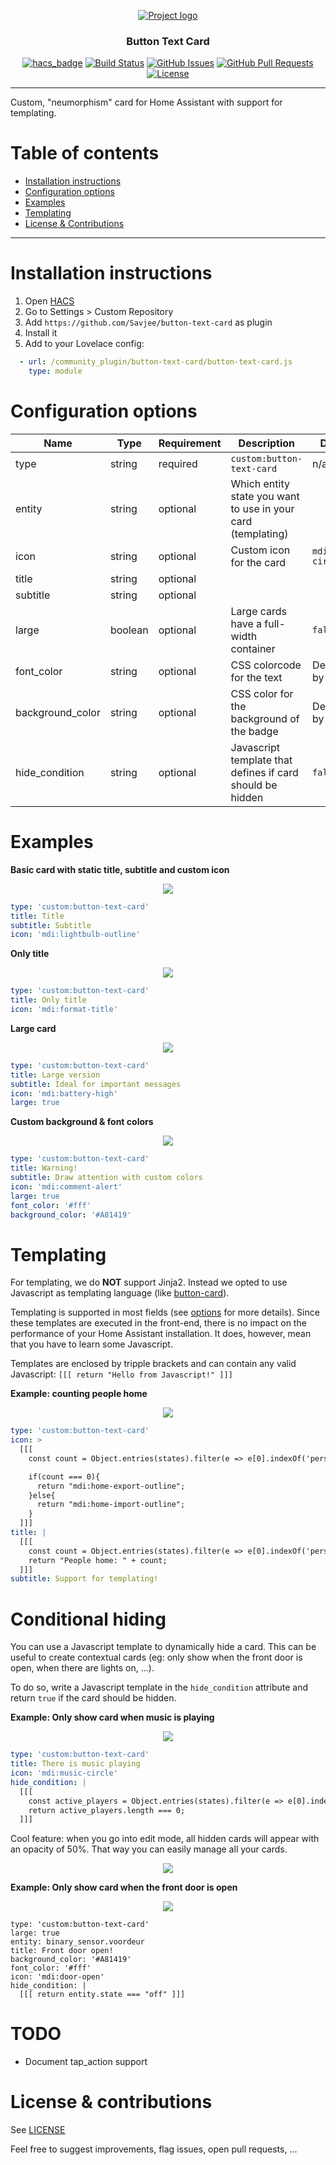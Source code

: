 <p align="center">
  <a href="" rel="noopener">
 <img src="https://savjee.github.io/button-text-card/logo.png" alt="Project logo"></a>
</p>

<h3 align="center">Button Text Card</h3>

<div align="center">
  
  [![hacs_badge](https://img.shields.io/badge/HACS-Custom-orange.svg)](https://github.com/custom-components/hacs)
  [![Build Status](https://github.com/Savjee/button-text-card/workflows/Build/badge.svg)](https://github.com/Savjee/button-text-card/actions?query=workflow%3ABuild)
  [![GitHub Issues](https://img.shields.io/github/issues/Savjee/button-text-card.svg)](https://github.com/Savjee/button-text-card/issues)
  [![GitHub Pull Requests](https://img.shields.io/github/issues-pr/Savjee/button-text-card.svg)](https://github.com/Savjee/button-text-card/pulls)
  [![License](https://img.shields.io/badge/license-MIT-blue.svg)](/LICENSE)

</div>

---

Custom, "neumorphism" card for Home Assistant with support for templating.

# Table of contents
* [Installation instructions](#installation-instructions)
* [Configuration options](#configuration-options)
* [Examples](#examples)
* [Templating](#templating)
* [License & Contributions](#license--contributions)

---

# Installation instructions

1. Open [HACS](https://hacs.xyz/)
2. Go to Settings > Custom Repository
3. Add `https://github.com/Savjee/button-text-card` as plugin
4. Install it
5. Add to your Lovelace config:

```yaml
  - url: /community_plugin/button-text-card/button-text-card.js
    type: module
```

# Configuration options
| Name             | Type    | Requirement | Description                                                  | Default            |
|------------------|---------|-------------|--------------------------------------------------------------|--------------------|
| type             | string  | required    | `custom:button-text-card`                                    | n/a                |
| entity           | string  | optional    | Which entity state you want to use in your card (templating) |                    |
| icon             | string  | optional    | Custom icon for the card                                     | `mdi:alert-circle` |
| title            | string  | optional    |                                                              |                    |
| subtitle         | string  | optional    |                                                              |                    |
| large            | boolean | optional    | Large cards have a full-width container                      | `false`            |
| font_color       | string  | optional    | CSS colorcode for the text                                   | Defined by theme   |
| background_color | string  | optional    | CSS color for the background of the badge                    | Defined by theme   |
| hide_condition   | string  | optional    | Javascript template that defines if card should be hidden    | `false`            |


# Examples

**Basic card with static title, subtitle and custom icon**
<div align="center">
    <img src="https://savjee.github.io/button-text-card/example-1.png">
</div>

```yaml
type: 'custom:button-text-card'
title: Title
subtitle: Subtitle
icon: 'mdi:lightbulb-outline'
```

**Only title**
<div align="center">
    <img src="https://savjee.github.io/button-text-card/example-2.png">
</div>

```yaml
type: 'custom:button-text-card'
title: Only title
icon: 'mdi:format-title'
```

**Large card**
<div align="center">
    <img src="https://savjee.github.io/button-text-card/example-4.png">
</div>

```yaml
type: 'custom:button-text-card'
title: Large version
subtitle: Ideal for important messages
icon: 'mdi:battery-high'
large: true
```

**Custom background & font colors**
<div align="center">
    <img src="https://savjee.github.io/button-text-card/example-5.png">
</div>

```yaml
type: 'custom:button-text-card'
title: Warning!
subtitle: Draw attention with custom colors
icon: 'mdi:comment-alert'
large: true
font_color: '#fff'
background_color: '#A81419'
```

# Templating

For templating, we do **NOT** support Jinja2. Instead we opted to use Javascript as templating language (like [button-card](https://github.com/custom-cards/button-card)). 

Templating is supported in most fields (see [options](#options) for more details). Since these templates are executed in the front-end, there is no impact on the performance of your Home Assistant installation. It does, however, mean that you have to learn some Javascript.

Templates are enclosed by tripple brackets and can contain any valid Javascript: `[[[ return "Hello from Javascript!" ]]]`

**Example: counting people home**
<div align="center">
    <img src="https://savjee.github.io/button-text-card/example-3.png">
</div>

```yaml
type: 'custom:button-text-card'
icon: >
  [[[
    const count = Object.entries(states).filter(e => e[0].indexOf('person.') === 0 && e[1].state === "home").length;

    if(count === 0){
      return "mdi:home-export-outline";
    }else{
      return "mdi:home-import-outline";
    }
  ]]]
title: |
  [[[
    const count = Object.entries(states).filter(e => e[0].indexOf('person.') === 0 && e[1].state === "home").length;
    return "People home: " + count;
  ]]]
subtitle: Support for templating!
```

# Conditional hiding
You can use a Javascript template to dynamically hide a card. This can be useful to create contextual cards (eg: only show when the front door is open, when there are lights on, ...).

To do so, write a Javascript template in the `hide_condition` attribute and return `true` if the card should be hidden.


**Example: Only show card when music is playing**
<div align="center">
    <img src="https://savjee.github.io/button-text-card/example-6.png">
</div>

```yaml
type: 'custom:button-text-card'
title: There is music playing
icon: 'mdi:music-circle'
hide_condition: |
  [[[
    const active_players = Object.entries(states).filter(e => e[0].indexOf('media_player.')===0 && e[1].state === 'playing');
    return active_players.length === 0;
  ]]]
```

Cool feature: when you go into edit mode, all hidden cards will appear with an opacity of 50%. That way you can easily manage all your cards.

<div align="center">
    <img src="https://savjee.github.io/button-text-card/example-6a.png">
</div>

**Example: Only show card when the front door is open**
<div align="center">
    <img src="https://savjee.github.io/button-text-card/example-7.png">
</div>

```
type: 'custom:button-text-card'
large: true
entity: binary_sensor.voordeur
title: Front door open!
background_color: '#A81419'
font_color: '#fff'
icon: 'mdi:door-open'
hide_condition: |
  [[[ return entity.state === "off" ]]]
```

# TODO
* Document tap_action support

# License & contributions
See [LICENSE](/LICENSE)

Feel free to suggest improvements, flag issues, open pull requests, ...
